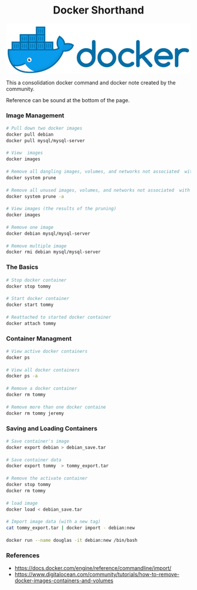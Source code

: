 # <center> Docker Shorthand </center>

![](Images/docker_image.png)

This a consolidation docker command and docker note created by the community.

Reference can be sound at the bottom of the page.

### Image Management

```bash
# Pull down two docker images
docker pull debian
docker pull mysql/mysql-server

# View  images
docker images

# Remove all dangling images, volumes, and networks not associated  with a container
docker system prune

# Remove all unused images, volumes, and networks not associated  with a container
docker system prune -a

# View images (the results of the pruning)
docker images

# Remove one image
docker debian mysql/mysql-server

# Remove multiple image
docker rmi debian mysql/mysql-server
```


### The Basics

```bash
# Stop docker container
docker stop tommy

# Start docker container
docker start tommy

# Reattached to started docker container
docker attach tommy
```

### Container Managment

```bash
# View active docker containers
docker ps

# View all docker containers
docker ps -a

# Remove a docker container
docker rm tommy

# Remove more than one docker containe
docker rm tommy jeremy
```

### Saving and Loading Containers

```bash
# Save container's image
docker export debian > debian_save.tar

# Save container data
docker export tommy  > tommy_export.tar

# Remove the activate container
docker stop tommy
docker rm tommy

# load image
docker load < debian_save.tar

# Import image data (with a new tag)
cat tommy_export.tar | docker import - debian:new

docker run --name douglas -it debian:new /bin/bash
```

### References

- https://docs.docker.com/engine/reference/commandline/import/
- https://www.digitalocean.com/community/tutorials/how-to-remove-docker-images-containers-and-volumes

